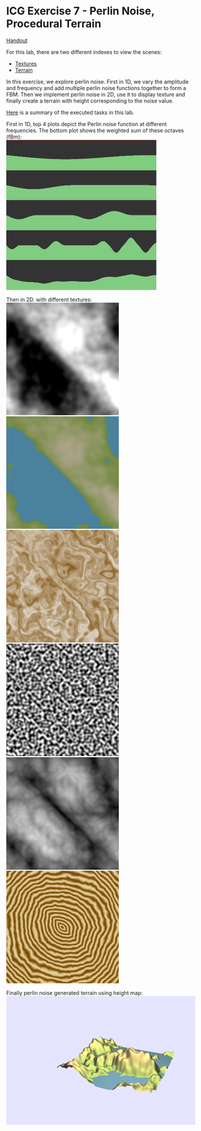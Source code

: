 # ICG Exercise 7 - Perlin Noise, Procedural Terrain
[Handout](https://htmlpreview.github.io/?https://github.com/jonasblanc/ComputerGraphicProject/blob/master/icg_exercise_7/exercise7.html)

For this lab, there are two different indexes to view the scenes: 
* [Textures](http://localhost:8000/index_textures.html)
* [Terrain](http://localhost:8000/index_terrain.html)

In this exercise, we explore perlin noise. First in 1D, we vary the amplitude and frequency and add multiple perlin noise functions together to form a FBM. Then we implement perlin noise in 2D, use it to display texture and finally create a terrain with height corresponding to the noise value.

[Here](./report/README.md) is a summary of the executed tasks in this lab.

First in 1D, top 4 plots depict the Perlin noise function at different frequencies. The bottom plot shows the weighted sum of these octaves (fBm):  
<img src="report/1D_plot.png" width="400"> 

Then in 2D. with different textures:  
<img src="report/FBM.png" width="300"> 
<img src="report/Map.png" width="300"> 
<img src="report/Marble.png" width="300"> 
<img src="report/Perlin.png" width="300"> 
<img src="report/Turbulence.png" width="300"> 
<img src="report/Wood.png" width="300"> 

Finally perlin noise generated terrain using height map:  
<img src="report/World.png"> 
